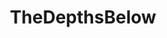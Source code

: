 ---
title: TheDepthsBelow
crosslinks:
- WTF
- natureismetal
- NatureIsFuckingLit
- sharks
- pics
- HeavySeas
- TheDerpsBelow
- interestingasfuck
- gifs
- vegan
- funny
- Serendipity
- news
- freediving
- KarmaCourt
- SCP
- TsundereSharks
- ComedyCemetery
---